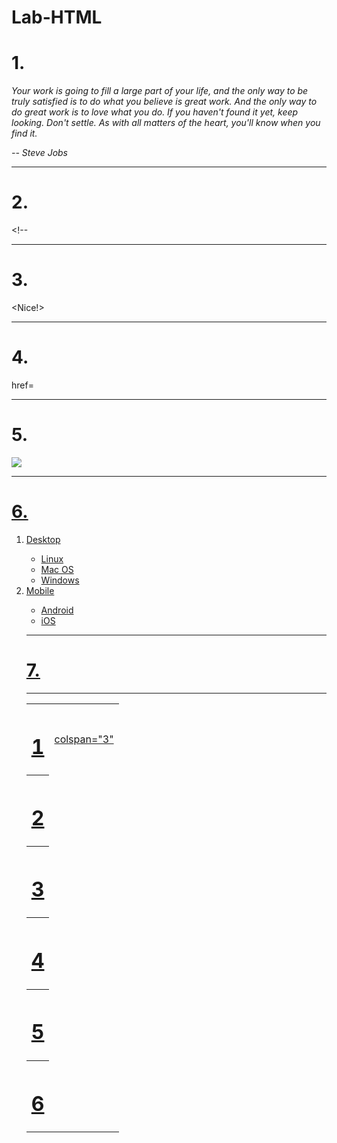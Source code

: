 # Lab-HTML
<html lang="en">
<head>
  <title>HTML Practice</title>
</head>
<body>
  <h1>1.</h1>
  <p><i>Your work is going to fill a large part of your life, and the only way to be truly satisfied is to do what you believe is great work. And the only way to do great work is to love what you do. If you haven't found it yet, keep looking. Don't settle. As with all matters of the heart, you'll know when you find it.</p>
<p>-- Steve Jobs</i></p>
  <hr>
  <h1>2.</h1>
   <p>&lt;!--</p>
  <hr>
  <h1>3.</h1>
  &lt;Nice!&gt;
  <hr>
  <h1>4.</h1>
 <a> href=  </a>
  <hr>
  <h1>5.</h1>
  <a href=https://www.zybooks.com/><img src="zyBooks_logo.png">
  <hr>
  <h1>6.</h1>
<ol type="1">
    <li>Desktop</li>
    <ul>
      <li>Linux</li>
      <li>Mac OS</li>
      <li>Windows</li>
    </ul>
    <li>Mobile</li>
    <ul>
      <li>Android</li>
      <li>iOS</li>
    </ul>
  <hr>
  <h1>7.</h1>
   <table>
     <tr>
     <th>
       <h1>1</h1>
       <td>colspan="3"</td>
     </th>
     </tr>
     <tr>
       <th>
         <h1>2</h1>
       </th>
     </tr>
     <tr>
       <th>
         <h1>3</h1>
       </th>
     </tr>
     <tr>
       <th>
         <h1>4</h1>
       </th>
     </tr>
     <tr>
       <th>
         <h1>5</h1>
       </th>
     </tr>
     <tr>
       <th>
         <h1>6</h1>
       </th>
     </tr>
     
<hr>
</body>
</html>
</doctype>

